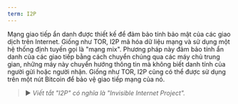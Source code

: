 ```yaml
---
term: I2P
---
```


Mạng giao tiếp ẩn danh được thiết kế để đảm bảo tính bảo mật của các giao dịch trên Internet. Giống như TOR, I2P mã hóa dữ liệu mạng và sử dụng một hệ thống định tuyến gọi là "mạng mix". Phương pháp này đảm bảo tính ẩn danh của các giao tiếp bằng cách chuyển chúng qua các máy chủ trung gian, những máy này chuyển hướng thông tin mà không biết danh tính của người gửi hoặc người nhận. Giống như TOR, I2P cũng có thể được sử dụng trên một nút Bitcoin để bảo vệ giao tiếp mạng của nó.

> ► *Viết tắt "I2P" có nghĩa là "Invisible Internet Project".*